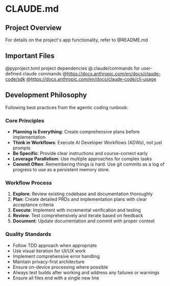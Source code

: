 # CLAUDE.md

## Project Overview

For details on the project's app functionality, refer to @README.md

## Important Files

@pyproject.toml project dependencies
@.claude/commands for user-defined claude commands
@https://docs.anthropic.com/en/docs/claude-code/sdk
@https://docs.anthropic.com/en/docs/claude-code/cli-usage

## Development Philosophy

Following best practices from the agentic coding runbook:

### Core Principles
- **Planning is Everything**: Create comprehensive plans before implementation
- **Think in Workflows**: Execute AI Developer Workflows (ADWs), not just prompts
- **Be Specific**: Provide clear instructions and course-correct early
- **Leverage Parallelism**: Use multiple approaches for complex tasks
- **Commit Often**: Remembering things is hard. Use git commits as a log of progress to use as a persistent memory store.

### Workflow Process
1. **Explore**: Review existing codebase and documentation thoroughly
2. **Plan**: Create detailed PRDs and implementation plans with clear acceptance criteria
3. **Execute**: Implement with incremental verification and testing
4. **Review**: Test comprehensively and iterate based on feedback
5. **Document**: Update documentation and commit with proper context

### Quality Standards
- Follow TDD approach when appropriate
- Use visual iteration for UI/UX work
- Implement comprehensive error handling
- Maintain privacy-first architecture
- Ensure on-device processing where possible
- Always test builds after working and address any failures or warnings
- Ensure all files end with a single new line

